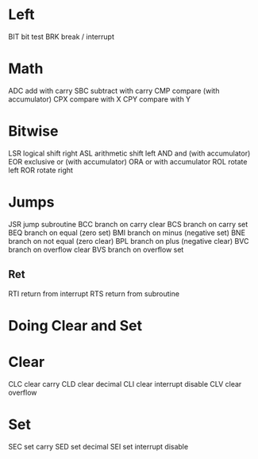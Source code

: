 # Left

BIT bit test
BRK break / interrupt
        
# Math
ADC add with carry
SBC subtract with carry
CMP compare (with accumulator)
CPX compare with X
CPY compare with Y

# Bitwise
LSR logical shift right
ASL arithmetic shift left
AND and (with accumulator)
EOR exclusive or (with accumulator)
ORA or with accumulator
ROL rotate left
ROR rotate right
    
# Jumps
JSR jump subroutine
BCC branch on carry clear
BCS branch on carry set
BEQ branch on equal (zero set)
BMI branch on minus (negative set)
BNE branch on not equal (zero clear)
BPL branch on plus (negative clear)
BVC branch on overflow clear
BVS branch on overflow set
        
## Ret
RTI return from interrupt
RTS return from subroutine


# Doing Clear and Set
# Clear
CLC clear carry
CLD clear decimal
CLI clear interrupt disable
CLV clear overflow
    
# Set
SEC set carry
SED set decimal
SEI set interrupt disable